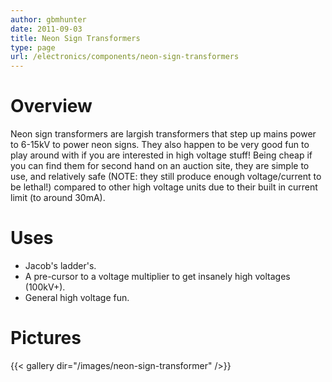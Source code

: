 ```yaml
---
author: gbmhunter
date: 2011-09-03
title: Neon Sign Transformers
type: page
url: /electronics/components/neon-sign-transformers
---
```


# Overview

Neon sign transformers are largish transformers that step up mains power to 6-15kV to power neon signs. They also happen to be very good fun to play around with if you are interested in high voltage stuff! Being cheap if you can find them for second hand on an auction site, they are simple to use, and relatively safe (NOTE: they still produce enough voltage/current to be lethal!) compared to other high voltage units due to their built in current limit (to around 30mA).

# Uses

* Jacob's ladder's.
* A pre-cursor to a voltage multiplier to get insanely high voltages (100kV+).
* General high voltage fun.

# Pictures

{{< gallery dir="/images/neon-sign-transformer" />}}
